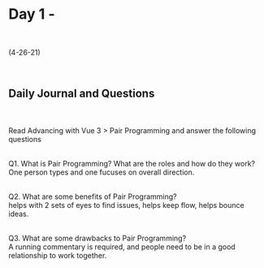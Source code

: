 # Day 1 - 
<br>
  
 (4-26-21)

<br>

## Daily Journal and Questions
<br>
<br>
Read Advancing with Vue 3 > Pair Programming and answer the following questions
<br>
<br>

Q1. What is Pair Programming? What are the roles and how do they work?
<br>
One person types and one fucuses on overall direction.
<br>
<br>

Q2. What are some benefits of Pair Programming?
<br>
helps with 2 sets of eyes to find issues, helps keep flow, helps bounce ideas. 
<br>
<br>

Q3. What are some drawbacks to Pair Programming?
<br>
A running commentary is required, and people need to be in a good relationship to work together.

